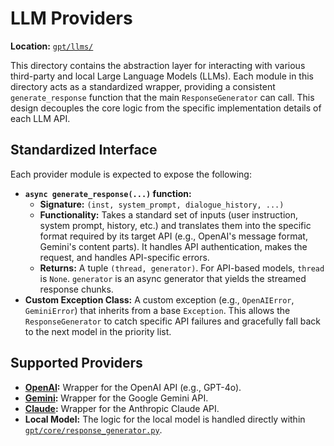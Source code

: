 # LLM Providers

**Location:** [`gpt/llms/`](gpt/llms/)

This directory contains the abstraction layer for interacting with various third-party and local Large Language Models (LLMs). Each module in this directory acts as a standardized wrapper, providing a consistent `generate_response` function that the main `ResponseGenerator` can call. This design decouples the core logic from the specific implementation details of each LLM API.

## Standardized Interface

Each provider module is expected to expose the following:

*   **`async generate_response(...)` function:**
    *   **Signature:** `(inst, system_prompt, dialogue_history, ...)`
    *   **Functionality:** Takes a standard set of inputs (user instruction, system prompt, history, etc.) and translates them into the specific format required by its target API (e.g., OpenAI's message format, Gemini's content parts). It handles API authentication, makes the request, and handles API-specific errors.
    *   **Returns:** A tuple `(thread, generator)`. For API-based models, `thread` is `None`. `generator` is an async generator that yields the streamed response chunks.
*   **Custom Exception Class:** A custom exception (e.g., `OpenAIError`, `GeminiError`) that inherits from a base `Exception`. This allows the `ResponseGenerator` to catch specific API failures and gracefully fall back to the next model in the priority list.

## Supported Providers

*   **[OpenAI](./openai.md):** Wrapper for the OpenAI API (e.g., GPT-4o).
*   **[Gemini](./gemini.md):** Wrapper for the Google Gemini API.
*   **[Claude](./claude.md):** Wrapper for the Anthropic Claude API.
*   **Local Model:** The logic for the local model is handled directly within [`gpt/core/response_generator.py`](../core/response_generator.md).